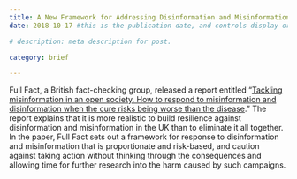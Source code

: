 ```yaml
---
title: A New Framework for Addressing Disinformation and Misinformation
date: 2018-10-17 #this is the publication date, and controls display order.

# description: meta description for post.

category: brief

---
```


Full Fact, a British fact-checking group, released a report entitled “[Tackling misinformation in an open society. How to respond to misinformation and disinformation when the cure risks being worse than the disease][link].” The report explains that it is more realistic to build resilience against disinformation and misinformation in the UK than to eliminate it all together. In the paper, Full Fact sets out a framework for response to disinformation and misinformation that is proportionate and risk-based, and caution against taking action without thinking through the consequences and allowing time for further research into the harm caused by such campaigns.

[link]: https://fullfact.org/media/uploads/full_fact_tackling_misinformation_in_an_open_society.pdf

